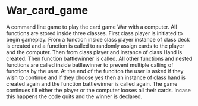 # War_card_game
A command line game to play the card game War with a computer. 
All functions are stored inside three classes. First class player is initiated to begin gameplay. From a function inside class player instance of class deck is created and a function is called to randomly assign cards to the player and the computer. 
Then from class player and instance of class Hand is created. Then function battlewinner is called. All other functions and nested functions are called inside batllewinner to prevent multiple calling of functions by the user. At the end of the funciton the user is asked if they wish to continue and if they choose yes then an instance of class hand is created again and the function battlewinner is called again. The game continues till either the player or the computer looses all their cards. Incase this happens the code quits and the winner is declared.
